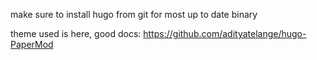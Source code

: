 make sure to install hugo from git for most up to date binary

theme used is here, good docs:
https://github.com/adityatelange/hugo-PaperMod


